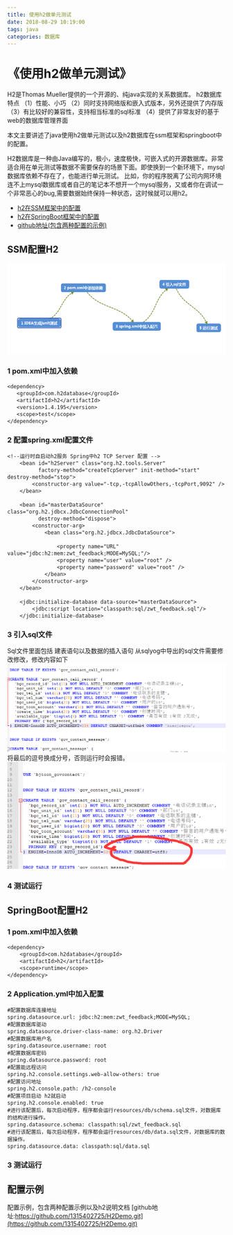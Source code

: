 ```yaml
---
title: 使用h2做单元测试
date: 2018-08-29 10:19:00
tags: java
categories: 数据库
---
```

 

<h1>《使用h2做单元测试》</h1>   
H2是Thomas Mueller提供的一个开源的、纯java实现的关系数据库。
h2数据库特点
（1）性能、小巧
（2）同时支持网络版和嵌入式版本，另外还提供了内存版
（3）有比较好的兼容性，支持相当标准的sql标准
（4）提供了非常友好的基于web的数据库管理界面

本文主要讲述了java使用h2做单元测试以及h2数据库在ssm框架和springboot中的配置。

H2数据库是一种由Java编写的，极小，速度极快，可嵌入式的开源数据库。非常适合用在单元测试等数据不需要保存的场景下面。即使换到一个新环境下，mysql数据库依赖不存在了，也能进行单元测试。
比如，你的程序脱离了公司内网环境连不上mysql数据库或者自己的笔记本不想开一个mysql服务，又或者你在调试一个非常恶心的bug,需要数据始终保持一种状态，这时候就可以用h2。

   
- [h2在SSM框架中的配置](#SSM配置H2)   
- [h2在SpringBoot框架中的配置](#SpringBoot配置H2)   
- [github地址(包含两种配置的示例)](#配置示例)
<!-- more -->
## SSM配置H2

![流程](使用h2做单元测试/01.png)

### 1 pom.xml中加入依赖
```
<dependency>
   <groupId>com.h2database</groupId>
   <artifactId>h2</artifactId>
   <version>1.4.195</version>
   <scope>test</scope>
</dependency>

```
### 2 配置spring.xml配置文件
```
<!--运行时自启动h2服务 Spring中h2 TCP Server 配置 -->
	<bean id="h2Server" class="org.h2.tools.Server"
		  factory-method="createTcpServer" init-method="start" destroy-method="stop">
		<constructor-arg value="-tcp,-tcpAllowOthers,-tcpPort,9092" />
	</bean>

	<bean id="masterDataSource" class="org.h2.jdbcx.JdbcConnectionPool"
		  destroy-method="dispose">
		<constructor-arg>
			<bean class="org.h2.jdbcx.JdbcDataSource">

				<property name="URL" value="jdbc:h2:mem:zwt_feedback;MODE=MySQL;"/>
				<property name="user" value="root" />
				<property name="password" value="root" />
			</bean>
		</constructor-arg>
	</bean>

	<jdbc:initialize-database data-source="masterDataSource">
		<jdbc:script location="classpath:sql/zwt_feedback.sql"/>
	</jdbc:initialize-database>
```

### 3 引入sql文件
Sql文件里面包括 建表语句以及数据的插入语句
从sqlyog中导出的sql文件需要修改修改，修改内容如下
![修改前](使用h2做单元测试/02.png)
将最后的逗号换成分号，否则运行时会报错。 
![修改后](使用h2做单元测试/03.png)

### 4 测试运行


## SpringBoot配置H2

### 1 pom.xml中加入依赖
```
<dependency>
	<groupId>com.h2database</groupId>
	<artifactId>h2</artifactId>
	<scope>runtime</scope>
</dependency>
```
### 2 Application.yml中加入配置
```
#配置数据库连接地址
spring.datasource.url: jdbc:h2:mem:zwt_feedback;MODE=MySQL;
#配置数据库驱动
spring.datasource.driver-class-name: org.h2.Driver
#配置数据库用户名
spring.datasource.username: root
#配置数据库密码
spring.datasource.password: root
#配置能远程访问
spring.h2.console.settings.web-allow-others: true
#配置访问地址
spring.h2.console.path: /h2-console
#配置项目启动 h2就启动
spring.h2.console.enabled: true
#进行该配置后，每次启动程序，程序都会运行resources/db/schema.sql文件，对数据库的结构进行操作。
spring.datasource.schema: classpath:sql/zwt_feedback.sql
#进行该配置后，每次启动程序，程序都会运行resources/db/data.sql文件，对数据库的数据操作。
spring.datasource.data: classpath:sql/data.sql

```

### 3 测试运行


## 配置示例
配置示例，包含两种配置示例以及h2说明文档
[github地址:https://github.com/1315402725/H2Demo.git](https://github.com/1315402725/H2Demo.git)
